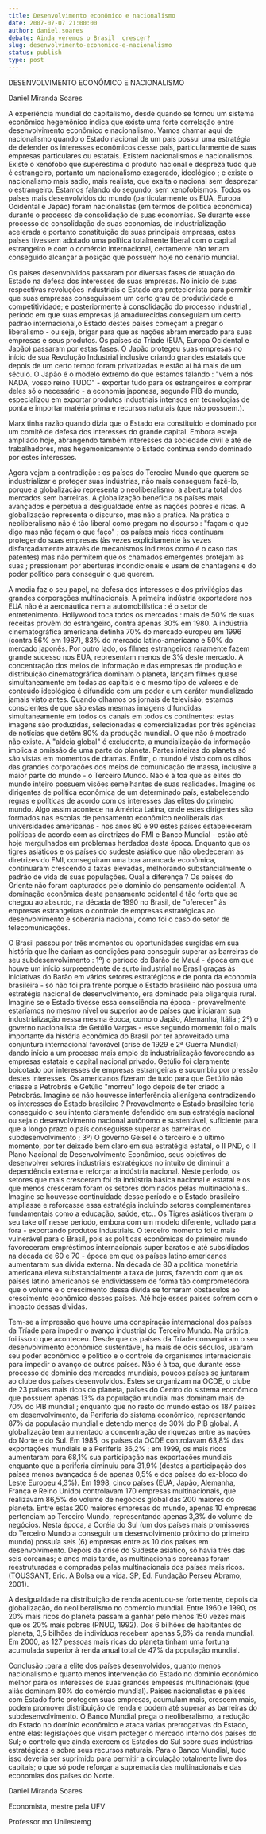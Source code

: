```yaml
---
title: Desenvolvimento econômico e nacionalismo
date: 2007-07-07 21:00:00
author: daniel.soares
debate: Ainda veremos o Brasil  crescer?
slug: desenvolvimento-economico-e-nacionalismo
status: publish 
type: post
---
```


DESENVOLVIMENTO ECONÔMICO E NACIONALISMO  

  

 Daniel Miranda Soares   

  

A experiência mundial do capitalismo, desde quando se tornou um sistema econômico hegemônico indica que existe uma forte correlação entre desenvolvimento econômico e nacionalismo. Vamos chamar aqui de nacionalismo quando o Estado nacional de um país possui uma estratégia de defender os interesses econômicos desse país, particularmente de suas empresas particulares ou estatais. Existem nacionalismos e nacionalismos. Existe o xenófobo que superestima o produto nacional e despreza tudo que é estrangeiro, portanto um nacionalismo exagerado, ideológico ; e existe o nacionalismo mais sadio, mais realista, que exalta o nacional sem desprezar o estrangeiro. Estamos falando do segundo, sem xenofobismos. Todos os países mais desenvolvidos do mundo (particularmente os EUA, Europa Ocidental e Japão) foram nacionalistas (em termos de política econômica) durante o processo de consolidação de suas economias. Se durante esse processo de consolidação de suas economias, de industrialização acelerada e portanto constituição de suas principais empresas, estes países tivessem adotado uma política totalmente liberal com o capital estrangeiro e com o comércio internacional, certamente não teriam conseguido alcançar a posição que possuem hoje no cenário mundial.   

Os países desenvolvidos passaram por diversas fases de atuação do Estado na defesa dos interesses de suas empresas. No início de suas respectivas revoluções industriais o Estado era protecionista para permitir que suas empresas conseguissem um certo grau de produtividade e competitividade; e posteriormente à consolidação do processo industrial , período em que suas empresas já amadurecidas conseguiam um certo padrão internacional,o Estado destes países começam a pregar o liberalismo - ou seja, brigar para que as nações abram mercado para suas empresas e seus produtos. Os países da Tríade (EUA, Europa Ocidental e Japão) passaram por estas fases. O Japão protegeu suas empresas no início de sua Revolução Industrial inclusive criando grandes estatais que depois de um certo tempo foram privatizadas e estão aí há mais de um século. O Japão é o modelo extremo do que estamos falando : "vem a nós NADA, vosso reino TUDO" - exportar tudo para os estrangeiros e comprar deles só o necessário - a economia japonesa, segundo PIB do mundo, especializou em exportar produtos industriais intensos em tecnologias de ponta e importar matéria prima e recursos naturais (que não possuem.).  

Marx tinha razão quando dizia que o Estado era constituído e dominado por um comitê de defesa dos interesses do grande capital. Embora esteja ampliado hoje, abrangendo também interesses da sociedade civil e até de trabalhadores, mas hegemonicamente o Estado continua sendo dominado por estes interesses.   

Agora vejam a contradição : os países do Terceiro Mundo que querem se industrializar e proteger suas indústrias, não mais conseguem fazê-lo, porque a globalização representa o neoliberalismo, a abertura total dos mercados sem barreiras. A globalização beneficia os países mais avançados e perpetua a desigualdade entre as nações pobres e ricas. A globalização representa o discurso, mas não a prática. Na prática o neoliberalismo não é tão liberal como pregam no discurso : "façam o que digo mas não façam o que faço" ; os países mais ricos continuam protegendo suas empresas (às vezes explicitamente às vezes disfarçadamente através de mecanismos indiretos como é o caso das patentes) mas não permitem que os chamados emergentes protejam as suas ; pressionam por aberturas incondicionais e usam de chantagens e do poder político para conseguir o que querem.  

A media faz o seu papel, na defesa dos interesses e dos privilégios das grandes corporações multinacionais. A primeira indústria exportadora nos EUA não é a aeronáutica nem a automobilística : é o setor de entretenimento. Hollywood toca todos os mercados : mais de 50% de suas receitas provêm do estrangeiro, contra apenas 30% em 1980. A indústria cinematográfica americana detinha 70% do mercado europeu em 1996 (contra 56% em 1987), 83% do mercado latino-americano e 50% do mercado japonês. Por outro lado, os filmes estrangeiros raramente fazem grande sucesso nos EUA, representam menos de 3% deste mercado. A concentração dos meios de informação e das empresas de produção e distribuição cinematográfica dominam o planeta, lançam filmes quase simultaneamente em todas as capitais e o mesmo tipo de valores e de conteúdo ideológico é difundido com um poder e um caráter mundializado jamais visto antes. Quando olhamos os jornais de televisão, estamos conscientes de que são estas mesmas imagens difundidas simultaneamente em todos os canais em todos os continentes: estas imagens são produzidas, selecionadas e comercializadas por três agências de notícias que detêm 80% da produção mundial. O que não é mostrado não existe. A "aldeia global" é excludente, a mundialização da informação implica a omissão de uma parte do planeta. Partes inteiras do planeta só são vistas em momentos de dramas. Enfim, o mundo é visto com os olhos das grandes corporações dos meios de comunicação de massa, inclusive a maior parte do mundo - o Terceiro Mundo. Não é à toa que as elites do mundo inteiro possuem visões semelhantes de suas realidades. Imagine os dirigentes de política econômica de um determinado país, estabelecendo regras e políticas de acordo com os interesses das elites do primeiro mundo. Algo assim acontece na América Latina, onde estes dirigentes são formados nas escolas de pensamento econômico neoliberais das universidades americanas - nos anos 80 e 90 estes países estabeleceram políticas de acordo com as diretrizes do FMI e Banco Mundial - estão até hoje mergulhados em problemas herdados desta época. Enquanto que os tigres asiáticos e os países do sudeste asiático que não obedeceram as diretrizes do FMI, conseguiram uma boa arrancada econômica, continuaram crescendo a taxas elevadas, melhorando substancialmente o padrão de vida de suas populações. Qual a diferença ? Os países do Oriente não foram capturados pelo domínio do pensamento ocidental. A dominação econômica deste pensamento ocidental é tão forte que se chegou ao absurdo, na década de 1990 no Brasil, de "oferecer" às empresas estrangeiras o controle de empresas estratégicas ao desenvolvimento e soberania nacional, como foi o caso do setor de telecomunicações.  

O Brasil passou por três momentos ou oportunidades surgidas em sua história que lhe dariam as condições para conseguir superar as barreiras do seu subdesenvolvimento : 1º) o período do Barão de Mauá - época em que houve um início surpreendente de surto industrial no Brasil graças às iniciativas do Barão em vários setores estratégicos e de ponta da economia brasileira - só não foi pra frente porque o Estado brasileiro não possuía uma estratégia nacional de desenvolvimento, era dominado pela oligarquia rural. Imagine se o Estado tivesse essa consciência na época - provavelmente estaríamos no mesmo nível ou superior ao de países que iniciaram sua industrialização nessa mesma época, como o Japão, Alemanha, Itália.; 2º) o governo nacionalista de Getúlio Vargas - esse segundo momento foi o mais importante da história econômica do Brasil por ter aproveitado uma conjuntura internacional favorável (crise de 1929 e 2ª Guerra Mundial) dando início a um processo mais amplo de industrialização favorecendo as empresas estatais e capital nacional privado. Getúlio foi claramente boicotado por interesses de empresas estrangeiras e sucumbiu por pressão destes interesses. Os americanos fizeram de tudo para que Getúlio não criasse a Petrobrás e Getúlio "morreu" logo depois de ter criado a Petrobrás. Imagine se não houvesse interferência alienígena contradizendo os interesses do Estado brasileiro ? Provavelmente o Estado brasileiro teria conseguido o seu intento claramente defendido em sua estratégia nacional ou seja o desenvolvimento nacional autônomo e sustentável, suficiente para que a longo prazo o país conseguisse superar as barreiras do subdesenvolvimento ; 3º) O governo Geisel é o terceiro e o último momento, por ter deixado bem claro em sua estratégia estatal, o II PND, o II Plano Nacional de Desenvolvimento Econômico, seus objetivos de desenvolver setores industriais estratégicos no intuito de diminuir a dependência externa e reforçar a indústria nacional. Neste período, os setores que mais cresceram foi da indústria básica nacional e estatal e os que menos cresceram foram os setores dominados pelas multinacionais.. Imagine se houvesse continuidade desse período e o Estado brasileiro ampliasse e reforçasse essa estratégia incluindo setores complementares fundamentais como a educação, saúde, etc.. Os Tigres asiáticos tiveram o seu take off nesse período, embora com um modelo diferente, voltado para fora - exportando produtos industriais. O terceiro momento foi o mais vulnerável para o Brasil, pois as políticas econômicas do primeiro mundo favoreceram empréstimos internacionais super baratos e até subsidiados na década de 60 e 70 - época em que os países latino americanos aumentaram sua dívida externa. Na década de 80 a política monetária americana eleva substancialmente a taxa de juros, fazendo com que os países latino americanos se endividassem de forma tão comprometedora que o volume e o crescimento dessa dívida se tornaram obstáculos ao crescimento econômico desses países. Até hoje esses países sofrem com o impacto dessas dívidas.  

Tem-se a impressão que houve uma conspiração internacional dos países da Tríade para impedir o avanço industrial do Terceiro Mundo. Na prática, foi isso o que aconteceu. Desde que os países da Tríade conseguiram o seu desenvolvimento econômico sustentável, há mais de dois séculos, usaram seu poder econômico e político e o controle de organismos internacionais para impedir o avanço de outros países. Não é à toa, que durante esse processo de domínio dos mercados mundiais, poucos países se juntaram ao clube dos países desenvolvidos. Estes se organizam na OCDE, o clube de 23 países mais ricos do planeta, países do Centro do sistema econômico que possuem apenas 13% da população mundial mas dominam mais de 70% do PIB mundial ; enquanto que no resto do mundo estão os 187 países em desenvolvimento, da Periferia do sistema econômico, representando 87% da população mundial e detendo menos de 30% do PIB global. A globalização tem aumentado a concentração de riquezas entre as nações do Norte e do Sul. Em 1985, os países da OCDE controlavam 63,8% das exportações mundiais e a Periferia 36,2% ; em 1999, os mais ricos aumentaram para 68,1% sua participação nas exportações mundiais enquanto que a periferia diminuiu para 31,9% (destes a participação dos países menos avançados é de apenas 0,5% e dos países do ex-bloco do Leste Europeu 4,3%). Em 1998, cinco países (EUA, Japão, Alemanha, França e Reino Unido) controlavam 170 empresas multinacionais, que realizavam 86,5% do volume de negócios global das 200 maiores do planeta. Entre estas 200 maiores empresas do mundo, apenas 10 empresas pertenciam ao Terceiro Mundo, representando apenas 3,3% do volume de negócios. Nesta época, a Coréia do Sul (um dos países mais promissores do Terceiro Mundo a conseguir um desenvolvimento próximo do primeiro mundo) possuía seis (6) empresas entre as 10 dos países em desenvolvimento. Depois da crise do Sudeste asiático, só havia três das seis coreanas; e anos mais tarde, as multinacionais coreanas foram reestruturadas e compradas pelas multinacionais dos países mais ricos. (TOUSSANT, Eric. A Bolsa ou a vida. SP, Ed. Fundação Perseu Abramo, 2001).   

A desigualdade na distribuição de renda acentuou-se fortemente, depois da globalização, do neoliberalismo no comércio mundial. Entre 1960 e 1990, os 20% mais ricos do planeta passam a ganhar pelo menos 150 vezes mais que os 20% mais pobres (PNUD, 1992). Dos 6 bilhões de habitantes do planeta, 3,5 bilhões de indivíduos recebem apenas 5,6% da renda mundial. Em 2000, as 127 pessoas mais ricas do planeta tinham uma fortuna acumulada superior à renda anual total de 47% da população mundial.  

Conclusão :para a elite dos países desenvolvidos, quanto menos nacionalismo e quanto menos intervenção do Estado no domínio econômico melhor para os interesses de suas grandes empresas multinacionais (que aliás dominam 80% do comércio mundial). Países nacionalistas e países com Estado forte protegem suas empresas, acumulam mais, crescem mais, podem promover distribuição de renda e podem até superar as barreiras do subdesenvolvimento. O Banco Mundial prega o neoliberalismo, a redução do Estado no domínio econômico e ataca várias prerrogativas do Estado, entre elas: legislações que visam proteger o mercado interno dos países do Sul; o controle que ainda exercem os Estados do Sul sobre suas indústrias estratégicas e sobre seus recursos naturais. Para o Banco Mundial, tudo isso deveria ser suprimido para permitir a circulação totalmente livre dos capitais; o que só pode reforçar a supremacia das multinacionais e das economias dos países do Norte.   

  

 Daniel Miranda Soares  

 Economista, mestre pela UFV  

 Professor mo Unilestemg  

  

